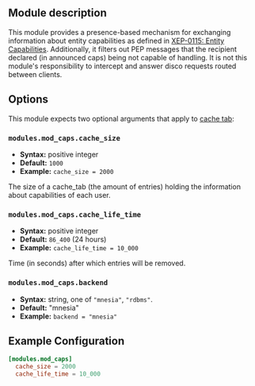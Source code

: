 ## Module description

This module provides a presence-based mechanism for exchanging information about entity capabilities as defined in [XEP-0115: Entity Capabilities](https://xmpp.org/extensions/xep-0115.html). Additionally, it filters out PEP messages that the recipient declared (in announced caps) being not capable of handling.
It is not this module's responsibility to intercept and answer disco requests routed between clients.

## Options

This module expects two optional arguments that apply to [cache tab](https://github.com/processone/cache_tab):

### `modules.mod_caps.cache_size`
* **Syntax:** positive integer
* **Default:** `1000`
* **Example:** `cache_size = 2000`

The size of a cache_tab (the amount of entries) holding the information about capabilities of each user. 

### `modules.mod_caps.cache_life_time`
* **Syntax:** positive integer
* **Default:** `86_400` (24 hours)
* **Example:** `cache_life_time = 10_000`

Time (in seconds) after which entries will be removed.

### `modules.mod_caps.backend`
* **Syntax:** string, one of `"mnesia"`, `"rdbms"`.
* **Default:** "mnesia"
* **Example:** `backend = "mnesia"`

## Example Configuration

```toml
[modules.mod_caps]
  cache_size = 2000
  cache_life_time = 10_000
```

